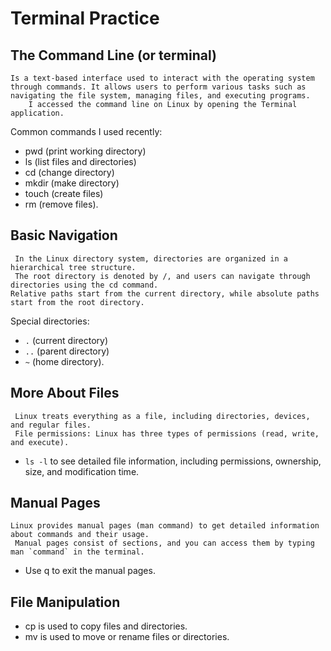 
# Terminal Practice

## The Command Line (or terminal)

```
Is a text-based interface used to interact with the operating system through commands. It allows users to perform various tasks such as navigating the file system, managing files, and executing programs.
    I accessed the command line on Linux by opening the Terminal application.
```

 Common commands I used recently:

- pwd (print working directory)
- ls (list files and directories)
- cd (change directory)
- mkdir (make directory)
- touch (create files)
- rm (remove files).

## Basic Navigation

```
 In the Linux directory system, directories are organized in a hierarchical tree structure.
 The root directory is denoted by /, and users can navigate through directories using the cd command.
Relative paths start from the current directory, while absolute paths start from the root directory.
```

Special directories:

- ` . `  (current directory)
- ` .. `  (parent directory)
- ` ~ `  (home directory).

## More About Files

```
 Linux treats everything as a file, including directories, devices, and regular files.
 File permissions: Linux has three types of permissions (read, write, and execute).
```

- `ls -l`   to see detailed file information, including permissions, ownership, size, and modification time.

## Manual Pages

```
Linux provides manual pages (man command) to get detailed information about commands and their usage.
 Manual pages consist of sections, and you can access them by typing man `command` in the terminal.
 ```

- Use q to exit the manual pages.

## File Manipulation

- cp is used to copy files and directories.
- mv is used to move or rename files or directories.
